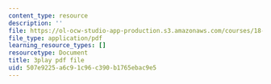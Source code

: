 ```yaml
---
content_type: resource
description: ''
file: https://ol-ocw-studio-app-production.s3.amazonaws.com/courses/18-01sc-single-variable-calculus-fall-2010/507e9225a6c91c96c390b1765ebac9e5_7K1sB05pE0A.pdf
file_type: application/pdf
learning_resource_types: []
resourcetype: Document
title: 3play pdf file
uid: 507e9225-a6c9-1c96-c390-b1765ebac9e5
---
```

